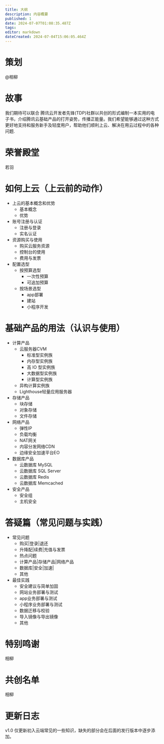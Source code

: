 ```yaml
---
title: 大纲
description: 内容概要
published: 1
date: 2024-07-07T01:08:35.487Z
tags: 
editor: markdown
dateCreated: 2024-07-04T15:06:05.464Z
---
```


# 策划

@相柳

# 故事

我们期待可以联合 腾讯云开发者先锋(TDP)社群以共创的形式编制一本实用的电子书，介绍腾讯云基础产品的打开姿势，传播正能量。我们希望能够通过这种方式更好地支持和服务新手及轻度用户，帮助他们顺利上云、解决在用云过程中的各种问题.
# 荣誉殿堂
若羽

# 如何上云（上云前的动作）

  - 上云的基本概念和优势
    - 基本概念
    - 优势
  - 账号注册与认证
    - 注册与登录
    - 实名认证
  - 资源购买与使用
    - 购买云服务资源
    - 控制台的使用
    - 费用与发票
  - 配置选型
    - 按预算选型
      - 一次性预算
      - 可追加预算
    - 按场景选型
      - app部署
      - 建站
      - 小程序开发
# 基础产品的用法（认识与使用）

  - 计算产品
    - 云服务器CVM
      - 标准型实例族
      - 内存型实例族
      - 高 IO 型实例族
      - 大数据型实例族
      - 计算型实例族
    - 异构计算实例族
    - Lighthouse轻量应用服务器
  - 存储产品
    - 块存储
    - 对象存储
    - 文件存储
  - 网络产品
    - 弹性IP
    - 负载均衡
    - NAT网关
    - 内容分发网络CDN
    - 边缘安全加速平台EO
  - 数据库产品
    - 云数据库 MySQL
    - 云数据库 SQL Server
    - 云数据库 Redis
    - 云数据库 Memcached
  - 安全产品
    - 安全组
    - 主机安全
# 答疑篇（常见问题与实践）

  - 常见问题
    - 购买|登录|退还
    - 升降配|续费|充值与发票
    - 热点问题
    - 计算产品|存储产品|网络产品
    - 数据库|安全|加速|
    - 其他
  - 最佳实践
    - 安全建议与简单加固
    - 网站业务部署与测试
    - app业务部署与测试
    - 小程序业务部署与测试
    - 数据迁移与校验
    - 导入镜像与导出镜像
    - 其他
    
# 特别鸣谢

相柳

# 共创名单

相柳
# 更新日志
v1.0 仅更新初入云端常见的一些知识，缺失的部分会在后面的发行版本中逐步添加。